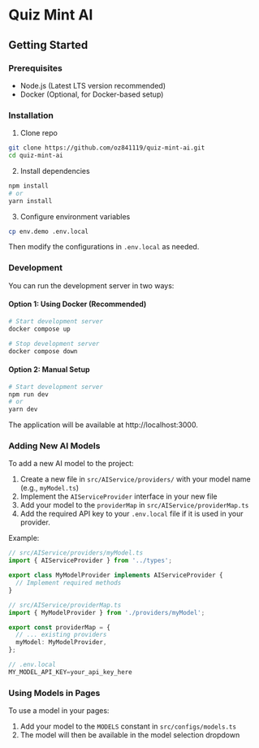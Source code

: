# Quiz Mint AI

## Getting Started

### Prerequisites

- Node.js (Latest LTS version recommended)
- Docker (Optional, for Docker-based setup)

### Installation

1. Clone repo
```bash
git clone https://github.com/oz841119/quiz-mint-ai.git
cd quiz-mint-ai
```

2. Install dependencies
```bash
npm install
# or
yarn install
```

3. Configure environment variables
```bash
cp env.demo .env.local
```
Then modify the configurations in `.env.local` as needed.

### Development

You can run the development server in two ways:

#### Option 1: Using Docker (Recommended)

```bash
# Start development server
docker compose up

# Stop development server
docker compose down
```

#### Option 2: Manual Setup

```bash
# Start development server
npm run dev
# or
yarn dev
```

The application will be available at http://localhost:3000.

### Adding New AI Models

To add a new AI model to the project:

1. Create a new file in `src/AIService/providers/` with your model name (e.g., `myModel.ts`)
2. Implement the `AIServiceProvider` interface in your new file
3. Add your model to the `providerMap` in `src/AIService/providerMap.ts`
4. Add the required API key to your `.env.local` file if it is used in your provider.

Example:
```typescript
// src/AIService/providers/myModel.ts
import { AIServiceProvider } from '../types';

export class MyModelProvider implements AIServiceProvider {
  // Implement required methods
}

// src/AIService/providerMap.ts
import { MyModelProvider } from './providers/myModel';

export const providerMap = {
  // ... existing providers
  myModel: MyModelProvider,
};

// .env.local
MY_MODEL_API_KEY=your_api_key_here
```

### Using Models in Pages

To use a model in your pages:

1. Add your model to the `MODELS` constant in `src/configs/models.ts`
2. The model will then be available in the model selection dropdown
